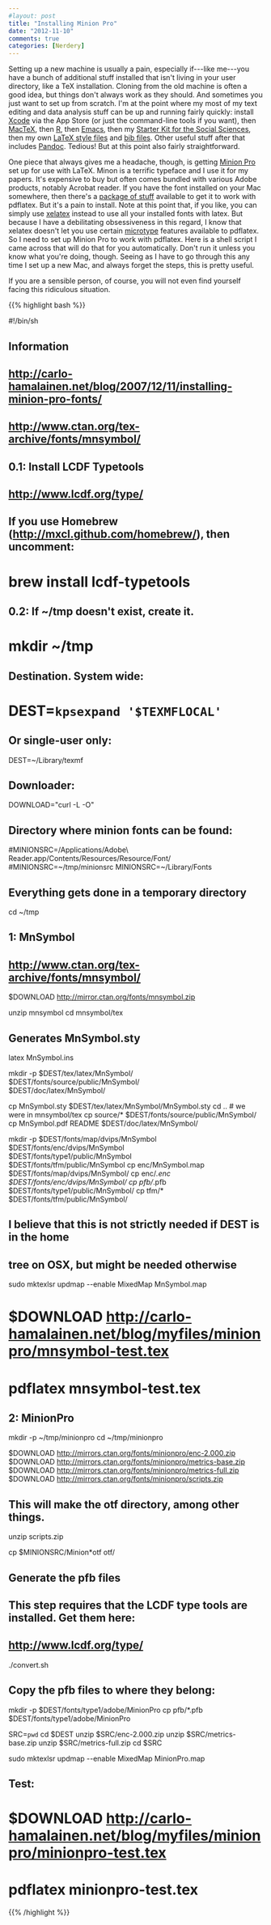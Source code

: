 ```yaml
---
#layout: post
title: "Installing Minion Pro"
date: "2012-11-10"
comments: true
categories: [Nerdery]
---
```


Setting up a new machine is usually a pain, especially if---like me---you have a bunch of additional stuff installed that isn't living in your user directory, like a TeX installation. Cloning from the old machine is often a good idea, but things don't always work as they should. And sometimes you just want to set up from scratch. I'm at the point where my most of my text editing and data analysis stuff can be up and running fairly quickly: install [Xcode](https://developer.apple.com/xcode/) via the App Store (or just the command-line tools if you want), then  [MacTeX](http://www.tug.org/mactex/), then [R](http://www.r-project.org), then [Emacs](http://emacsformacosx.com), then my [Starter Kit for the Social Sciences](http://www.kieranhealy.org/emacs-starter-kit.html), then my own [LaTeX style files](http://www.kieranhealy.org/latex-custom-kjh.html) and [bib files](https://github.com/kjhealy/socbibs). Other useful stuff after that includes [Pandoc](http://johnmacfarlane.net/pandoc/). Tedious! But at this point also fairly straightforward. 

One piece that always gives me a headache, though, is getting [Minion Pro](http://en.wikipedia.org/w/index.php?title=File:MinionPro.svg&page=1) set up for use with LaTeX. Minon is a terrific typeface and I use it for my papers. It's expensive to buy but often comes bundled with various Adobe products, notably Acrobat reader. If you have the font installed on your Mac somewhere, then there's a [package of stuff](http://www.ctan.org/tex-archive/fonts/minionpro/) available to get it to work with pdflatex. But it's a pain to install. Note at this point that, if you like, you can simply use [xelatex](http://en.wikipedia.org/wiki/XeTeX) instead to use all your installed fonts with latex. But because I have a debilitating obsessiveness in this regard, I know that xelatex doesn't let you use certain [microtype](http://en.wikipedia.org/wiki/Microtypography) features available to pdflatex. So I need to set up Minion Pro to work with pdflatex. Here is a shell script I came across that will do that for you automatically. Don't run it unless you know what you're doing, though. Seeing as I have to go through this any time I set up a new Mac, and always forget the steps, this is pretty useful. 

If you are a sensible person, of course, you will not even find yourself facing this ridiculous situation. 

{{% highlight bash %}}

#!/bin/sh
## Information
## http://carlo-hamalainen.net/blog/2007/12/11/installing-minion-pro-fonts/
## http://www.ctan.org/tex-archive/fonts/mnsymbol/

## 0.1: Install LCDF Typetools
## http://www.lcdf.org/type/
## If you use Homebrew (http://mxcl.github.com/homebrew/), then uncomment: 
# brew install lcdf-typetools 

## 0.2: If ~/tmp doesn't exist, create it.
# mkdir ~/tmp

## Destination. System wide:  
# DEST=`kpsexpand '$TEXMFLOCAL'`
## Or single-user only:
DEST=~/Library/texmf

## Downloader:
DOWNLOAD="curl -L -O"

## Directory where minion fonts can be found:
#MINIONSRC=/Applications/Adobe\ Reader.app/Contents/Resources/Resource/Font/
#MINIONSRC=~/tmp/minionsrc
MINIONSRC=~/Library/Fonts

## Everything gets done in a temporary directory
cd ~/tmp

## 1: MnSymbol
## http://www.ctan.org/tex-archive/fonts/mnsymbol/
$DOWNLOAD http://mirror.ctan.org/fonts/mnsymbol.zip 

unzip mnsymbol
cd mnsymbol/tex

## Generates MnSymbol.sty
latex MnSymbol.ins

mkdir -p $DEST/tex/latex/MnSymbol/      \
    $DEST/fonts/source/public/MnSymbol/ \
    $DEST/doc/latex/MnSymbol/

cp MnSymbol.sty $DEST/tex/latex/MnSymbol/MnSymbol.sty
cd .. # we were in mnsymbol/tex
cp source/* $DEST/fonts/source/public/MnSymbol/
cp MnSymbol.pdf README $DEST/doc/latex/MnSymbol/

mkdir -p $DEST/fonts/map/dvips/MnSymbol \
    $DEST/fonts/enc/dvips/MnSymbol      \
    $DEST/fonts/type1/public/MnSymbol   \
    $DEST/fonts/tfm/public/MnSymbol 
cp enc/MnSymbol.map $DEST/fonts/map/dvips/MnSymbol/
cp enc/*.enc $DEST/fonts/enc/dvips/MnSymbol/
cp pfb/*.pfb $DEST/fonts/type1/public/MnSymbol/
cp tfm/* $DEST/fonts/tfm/public/MnSymbol/

## I believe that this is not strictly needed if DEST is in the home
## tree on OSX, but might be needed otherwise
sudo mktexlsr
updmap --enable MixedMap MnSymbol.map

# $DOWNLOAD http://carlo-hamalainen.net/blog/myfiles/minionpro/mnsymbol-test.tex
# pdflatex mnsymbol-test.tex

## 2: MinionPro
mkdir -p ~/tmp/minionpro
cd ~/tmp/minionpro

$DOWNLOAD http://mirrors.ctan.org/fonts/minionpro/enc-2.000.zip
$DOWNLOAD http://mirrors.ctan.org/fonts/minionpro/metrics-base.zip
$DOWNLOAD http://mirrors.ctan.org/fonts/minionpro/metrics-full.zip
$DOWNLOAD http://mirrors.ctan.org/fonts/minionpro/scripts.zip

## This will make the otf directory, among other things.
unzip scripts.zip

cp $MINIONSRC/Minion*otf otf/

## Generate the pfb files
## This step requires that the LCDF type tools are installed.  Get them here:
##   http://www.lcdf.org/type/
./convert.sh

## Copy the pfb files to where they belong:
mkdir -p $DEST/fonts/type1/adobe/MinionPro
cp pfb/*.pfb $DEST/fonts/type1/adobe/MinionPro

SRC=`pwd`
cd $DEST
unzip $SRC/enc-2.000.zip
unzip $SRC/metrics-base.zip
unzip $SRC/metrics-full.zip
cd $SRC

sudo mktexlsr
updmap --enable MixedMap MinionPro.map

## Test:
# $DOWNLOAD http://carlo-hamalainen.net/blog/myfiles/minionpro/minionpro-test.tex
# pdflatex minionpro-test.tex


{{% /highlight %}}
